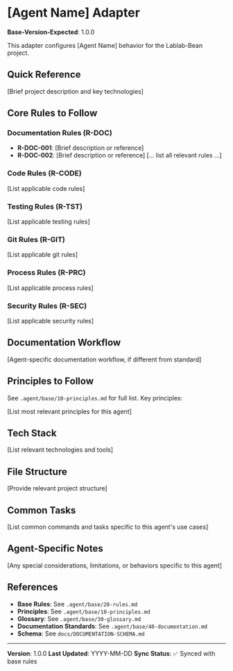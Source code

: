 # [Agent Name] Adapter

**Base-Version-Expected**: 1.0.0

This adapter configures [Agent Name] behavior for the Lablab-Bean project.

## Quick Reference

[Brief project description and key technologies]

## Core Rules to Follow

### Documentation Rules (R-DOC)

- **R-DOC-001**: [Brief description or reference]
- **R-DOC-002**: [Brief description or reference]
[... list all relevant rules ...]

### Code Rules (R-CODE)

[List applicable code rules]

### Testing Rules (R-TST)

[List applicable testing rules]

### Git Rules (R-GIT)

[List applicable git rules]

### Process Rules (R-PRC)

[List applicable process rules]

### Security Rules (R-SEC)

[List applicable security rules]

## Documentation Workflow

[Agent-specific documentation workflow, if different from standard]

## Principles to Follow

See `.agent/base/10-principles.md` for full list. Key principles:

[List most relevant principles for this agent]

## Tech Stack

[List relevant technologies and tools]

## File Structure

[Provide relevant project structure]

## Common Tasks

[List common commands and tasks specific to this agent's use cases]

## Agent-Specific Notes

[Any special considerations, limitations, or behaviors specific to this agent]

## References

- **Base Rules**: See `.agent/base/20-rules.md`
- **Principles**: See `.agent/base/10-principles.md`
- **Glossary**: See `.agent/base/30-glossary.md`
- **Documentation Standards**: See `.agent/base/40-documentation.md`
- **Schema**: See `docs/DOCUMENTATION-SCHEMA.md`

---

**Version**: 1.0.0
**Last Updated**: YYYY-MM-DD
**Sync Status**: ✅ Synced with base rules
